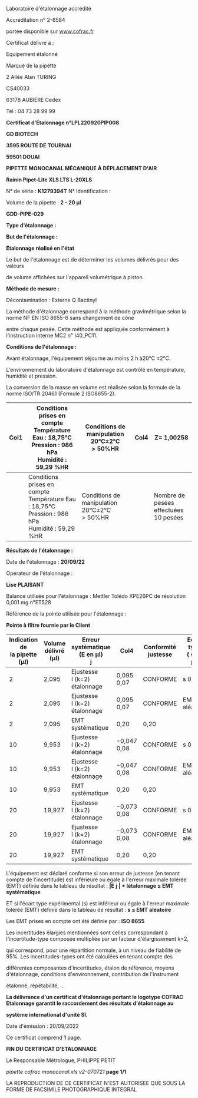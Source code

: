 Laboratoire d'étalonnage accrédité

Accréditation n° 2-6584

portée disponible sur www.cofrac.fr


Certificat délivré à :

Equipement étalonné

Marque de la pipette


2 Allée Alan TURING

CS40033

63178 AUBIERE Cedex

Tél : 04 73 28 99 99

**Certificat d'Étalonnage n°LPL220920PIP008**

**GD BIOTECH**

**3595 ROUTE DE TOURNAI**

**59501 DOUAI**


**PIPETTE MONOCANAL MÉCANIQUE À DÉPLACEMENT D'AIR**

**Rainin Pipet-Lite XLS LTS L-20XLS**


N° de série : **K1279394T** N° Identification :

Volume de la pipette : **2 - 20 µl**


**GDD-PIPE-029**


**Type d'étalonnage :**

**But de l'étalonnage :**


**Étalonnage réalisé en l'état**

Le but de l'étalonnage est de déterminer les volumes délivrés pour des valeurs


de volume affichées sur l'appareil volumétrique à piston.


**Méthode de mesure :**


Décontamination : Externe Q Bactinyl


La méthode d'étalonnage correspond à la méthode gravimétrique selon la norme NF EN ISO 8655-6 sans changement de cône

entre chaque pesée. Cette méthode est appliquée conformément à l'instruction interne MC2 n° I40_PC11.


**Conditions de l'étalonnage :**


Avant étalonnage, l'équipement séjourne au moins 2 h à20°C ±2°C.


L'environnement du laboratoire d'étalonnage est contrôlé en température, humidité et pression.

La conversion de la masse en volume est réalisée selon la formule de la norme ISO/TR 20461 (Formule 2 ISO8655-2).


|Col1|Conditions prises en compte<br>Température Eau : 18,75°C<br>Pression : 986 hPa<br>Humidité : 59,29 %HR|Conditions de manipulation<br>20°C±2°C<br>> 50%HR|Col4|Z= 1,00258|
|---|---|---|---|---|
||Conditions prises en compte<br>Température Eau : 18,75°C<br>Pression : 986 hPa<br>Humidité : 59,29 %HR|Conditions de manipulation<br>20°C±2°C<br>> 50%HR||Nombre de pesées<br>effectuées<br>10 pesées|


**Résultats de l'étalonnage :**

Date de l'étalonnage : **20/09/22**


Opérateur de l'étalonnage :


**Lise PLAISANT**


Balance utilisée pour l'étalonnage : Mettler Tolédo XPE26PC de résolution 0,001 mg n°ET528


Référence de la pointe utilisée pour l'étalonnage :


**Pointe à filtre fournie par le Client**













|Indication de<br>la pipette (µl)|Volume délivré<br>(µl)|Erreur systèmatique<br>(E en µl)<br>j|Col4|Conformité<br>justesse|Ecart type<br>( s en µl)|Conformité<br>Fidélité|
|---|---|---|---|---|---|---|
|2|2,095|Ejustesse<br>I (k=2)<br>étalonnage|0,095<br>0,07|CONFORME|s 0,02|CONFORME|
|2|2,095|Ejustesse<br>I (k=2)<br>étalonnage|0,095<br>0,07|CONFORME|EMT 0,1<br>aléatoire|EMT 0,1<br>aléatoire|
|2|2,095|EMT<br>systématique|0,20|0,20|||
|10|9,953|Ejustesse<br>I (k=2)<br>étalonnage|-0,047<br>0,08|CONFORME|s 0,05|CONFORME|
|10|9,953|Ejustesse<br>I (k=2)<br>étalonnage|-0,047<br>0,08|CONFORME|EMT 0,1<br>aléatoire|EMT 0,1<br>aléatoire|
|10|9,953|EMT<br>systématique|0,20|0,20|||
|20|19,927|Ejustesse<br>I (k=2)<br>étalonnage|-0,073<br>0,08|CONFORME|s 0,04|CONFORME|
|20|19,927|Ejustesse<br>I (k=2)<br>étalonnage|-0,073<br>0,08|CONFORME|EMT 0,1<br>aléatoire|EMT 0,1<br>aléatoire|
|20|19,927|EMT<br>systématique|0,20|0,20|||


L'équipement est déclaré conforme si son erreur de justesse (en tenant compte de l'incertitude) est inférieure ou égale à l'erreur maximale
tolérée (EMT) définie dans le tableau de résultat : **|E** **j** **| + Iétalonnage ≤ EMT** **systématique**

ET si l'écart type expérimental (s) est inférieur ou égale à l'erreur maximale tolérée (EMT) définie dans le tableau de résultat : **s ≤ EMT** **aléatoire**

Les EMT prises en compte ont été définie par : **ISO 8655**

Les incertitudes élargies mentionnées sont celles correspondant à l'incertitude-type composée multipliée par un facteur d'élargissement k=2,

qui correspond, pour une répartition normale, à un niveau de fiabilité de 95%. Les incertitudes-types ont été calculées en tenant compte des

différentes composantes d'incertitudes, étalon de référence, moyens d'étalonnage, conditions d'environnement, contribution de l'instrument

étalonné, répétabilité, ...

**La délivrance d'un certificat d'étalonnage portant le logotype COFRAC Etalonnage garantit le raccordement des résultats d'étalonnage au**

**système international d'unité SI.**


Date d'émission : 20/09/2022

Ce certificat comprend **1** page.

**FIN DU CERTIFICAT D'ETALONNAGE**


Le Responsable Métrologue, PHILIPPE PETIT


_pipette cofrac monocanal.xls v2-070721_ **page 1/1**

LA REPRODUCTION DE CE CERTIFICAT N'EST AUTORISEE QUE SOUS LA FORME DE FACSIMILE PHOTOGRAPHIQUE INTEGRAL

